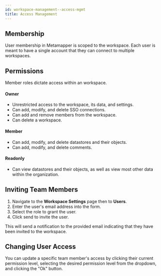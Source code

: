 ```yaml
---
id: workspace-management--access-mgmt
title: Access Management
---
```


## Membership

User membership in Metamapper is scoped to the workspace. Each user is meant to have a single account that they can connect to multiple workspaces.

## Permissions

Member roles dictate access within an workspace.

#### Owner

- Unrestricted access to the workspace, its data, and settings.
- Can add, modify, and delete SSO connections.
- Can add and remove members from the workspace.
- Can delete a workspace.

#### Member

- Can add, modify, and delete datastores and their objects.
- Can add, modify, and delete comments.

#### Readonly

- Can view datastores and their objects, as well as view most other data within the organization.

## Inviting Team Members

1. Navigate to the **Workspace Settings** page then to **Users**.
2. Enter the user's email address into the form.
3. Select the role to grant the user.
4. Click send to invite the user.

This will send a notification to the provided email indicating that they have been invited to the workspace.

## Changing User Access

You can update a specific team member's access by clicking their current permission level, selecting the desired permission level from the dropdown, and clicking the "Ok" button.
